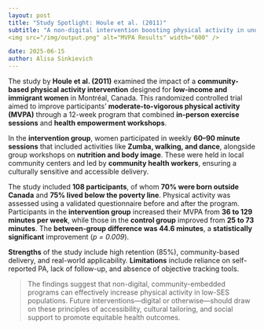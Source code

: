 ```yaml
---
layout: post
title: "Study Spotlight: Houle et al. (2011)"
subtitle: "A non-digital intervention boosting physical activity in underserved women"
<img src="/img/output.png" alt="MVPA Results" width="600" />

date: 2025-06-15
author: Alisa Sinkievich
---
```


The study by **Houle et al. (2011)** examined the impact of a **community-based physical activity intervention** designed for **low-income and immigrant women** in Montréal, Canada. 
This randomized controlled trial aimed to improve participants’ **moderate-to-vigorous physical activity (MVPA)** through a 12-week program that combined **in-person exercise sessions** and **health empowerment workshops**.

In the **intervention group**, women participated in weekly **60–90 minute sessions** that included activities like **Zumba, walking, and dance**, alongside group workshops on **nutrition and body image**. 
These were held in local community centers and led by **community health workers**, ensuring a culturally sensitive and accessible delivery.

The study included **108 participants**, of whom **70% were born outside Canada** and **75% lived below the poverty line**. Physical activity was assessed using a validated questionnaire before and after the program. 
Participants in the **intervention group** increased their MVPA from **36 to 129 minutes per week**, while those in the **control group** improved from **25 to 73 minutes**. The **between-group difference was 44.6 minutes**, a **statistically significant** improvement (*p = 0.009*).

**Strengths** of the study include high retention (85%), community-based delivery, and real-world applicability. **Limitations** include reliance on self-reported PA, lack of follow-up, and absence of objective tracking tools.

> The findings suggest that non-digital, community-embedded programs can effectively increase physical activity in low-SES populations. Future interventions—digital or otherwise—should draw on these principles of accessibility, cultural tailoring, and social support to promote equitable health outcomes.

